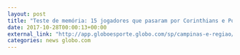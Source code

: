 ```yaml
---
layout: post
title: "Teste de memória: 15 jogadores que pasaram por Corinthians e Ponte"
date: 2017-10-28T00:00:13+00:00
external_link: "http://app.globoesporte.globo.com/sp/campinas-e-regiao/futebol/times/ponte-preta/teste-de-memoria-15-jogadores-que-passaram-por-corinthians-e-ponte/"
categories: news globo.com
---
```

